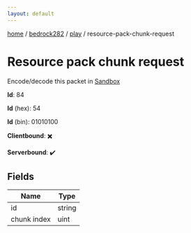 ```yaml
---
layout: default
---
```


[home](/)  /  [bedrock282](/protocol/bedrock282)  /  [play](/protocol/bedrock282/play)  /  resource-pack-chunk-request

# Resource pack chunk request

Encode/decode this packet in [Sandbox](../../../sandbox/bedrock282#Play.ResourcePackChunkRequest)

**Id**: 84

**Id** (hex): 54

**Id** (bin): 01010100

**Clientbound**: ✖️

**Serverbound**: ✔️

## Fields

Name | Type
---|---
id | string
chunk index | uint
